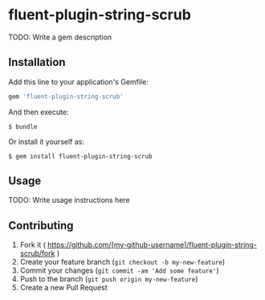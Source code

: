 # fluent-plugin-string-scrub 

TODO: Write a gem description

## Installation

Add this line to your application's Gemfile:

```ruby
gem 'fluent-plugin-string-scrub'
```

And then execute:

    $ bundle

Or install it yourself as:

    $ gem install fluent-plugin-string-scrub

## Usage

TODO: Write usage instructions here

## Contributing

1. Fork it ( https://github.com/[my-github-username]/fluent-plugin-string-scrub/fork )
2. Create your feature branch (`git checkout -b my-new-feature`)
3. Commit your changes (`git commit -am 'Add some feature'`)
4. Push to the branch (`git push origin my-new-feature`)
5. Create a new Pull Request
